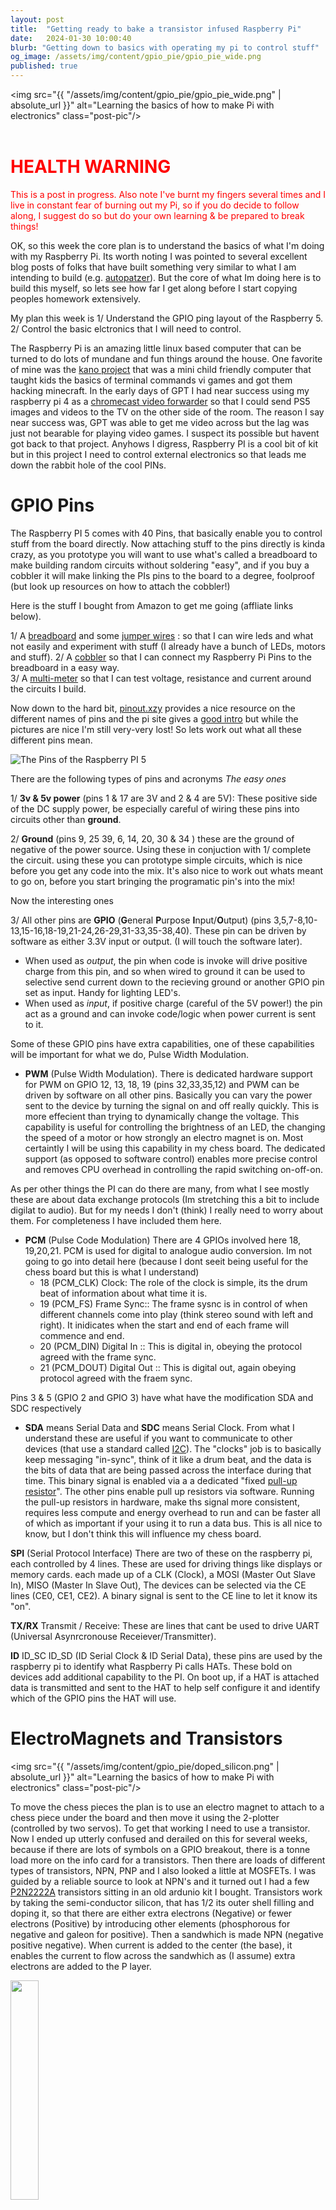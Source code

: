 ```yaml
---
layout: post
title:  "Getting ready to bake a transistor infused Raspberry Pi"
date:   2024-01-30 10:00:40
blurb: "Getting down to basics with operating my pi to control stuff"
og_image: /assets/img/content/gpio_pie/gpio_pie_wide.png
published: true
---
```


<img src="{{ "/assets/img/content/gpio_pie/gpio_pie_wide.png" | absolute_url }}" alt="Learning the basics of how to make Pi with electronics" class="post-pic"/>
<br />
<br />

<h1 style="color:red">  HEALTH WARNING </h1>
<span style="color:red"> This is a post in progress. Also note I've burnt my fingers several times and I live in constant fear of burning out my Pi, so if you do decide to follow along, I suggest do so but do your own learning & be prepared to break things! </span>


OK, so this week the core plan is to understand the basics of what I'm doing with my Raspberry Pi. Its worth noting I was pointed to several excellent blog posts of folks that have built something very similar to what I am intending to build (e.g. [autopatzer](https://github.com/jes/autopatzer)). But the core of what Im doing here is to build this myself, so lets see how far I get along before I start copying peoples homework extensively. 

My plan this week is
1/ Understand the GPIO ping layout of the Raspberry 5. 
2/ Control the basic elctronics that I will need to control. 

The Raspberry Pi is an amazing little linux based computer that can be turned to do lots of mundane and fun things around the house. One favorite of mine was the [kano project](https://amzn.to/3HFn6Hp) that was a mini child friendly computer that taught kids the basics of terminal commands vi games and got them hacking minecraft. In the early days of GPT I had near success using my raspberry pi 4 as a [chromecast video forwarder](https://github.com/atbrew/chrome-throw) so that I could send PS5 images and videos to the TV on the other side of the room. The reason I say near success was, GPT was able to get me video across but the lag was just not bearable for playing video games. I suspect its possible but havent got back to that project. Anyhows I digress, Raspberry PI is a cool bit of kit but in this project I need to control external electronics so that leads me down the rabbit hole of the cool PINs.  

# GPIO Pins 
The Raspberry PI 5 comes with 40 Pins, that basically enable you to control stuff from the board directly. Now attaching stuff to the pins directly is kinda crazy, as you prototype you will want to use what's called a breadboard to make building random circuits without soldering "easy", and if you buy a cobbler it will make linking the PIs pins to the board to a degree, foolproof (but look up resources on how to attach the cobbler!) 

Here is the stuff I bought from Amazon to get me going (affliate links below). 

1/ A [breadboard](https://amzn.to/3HEGsfZ) and some [jumper wires](https://amzn.to/4bmOZSc)  : so that I can wire leds and what not easily and experiment with stuff (I already have a bunch of LEDs, motors and stuff). 
2/ A [cobbler](https://amzn.to/42khDPY) so that I can connect my Raspberry Pi Pins to the breadboard in a easy way.  
3/ A [multi-meter](https://amzn.to/4bml3Wg) so that I can test voltage, resistance and current around the circuits I build. 

Now down to the hard bit, [pinout.xzy](http://pinout.xyz) provides a nice resource on the different names of pins and the pi site gives a [good intro](https://www.raspberrypi.com/documentation/computers/raspberry-pi.html) but while the pictures are nice I'm still very-very lost! So lets work out what all these different pins mean. 

![The Pins of the Raspberry PI 5](https://www.raspberrypi.com/documentation/computers/images/GPIO-Pinout-Diagram-2.png)

There are the following types of pins and acronyms
_The easy ones_

1/ **3v & 5v power** (pins 1 & 17 are 3V and 2 & 4 are 5V): These positive side of the DC supply power, be especially careful of wiring these pins into circuits other than **ground**.

2/ **Ground** (pins 9, 25 39, 6, 14, 20, 30 & 34 ) these are the ground of negative of the power source. Using these in conjuction with 1/ complete the circuit. 
using these you can prototype simple circuits, which is nice before you get any code into the mix. It's also nice to work out whats meant to go on, before you start bringing the programatic pin's into the mix! 

Now the interesting ones

3/ All other pins are **GPIO** (**G**eneral **P**urpose **I**nput/**O**utput) (pins 3,5,7-8,10-13,15-16,18-19,21-24,26-29,31-33,35-38,40). These pin can be driven by software as either 3.3V input or output. (I will touch the software later). 
   - When used as *output*, the pin when code is invoke will drive positive charge from this pin, and so when wired to ground it can be used to selective send current down to the recieving ground or another GPIO pin set as input. Handy for lighting LED's. 
   - When used as *input*, if positive charge (careful of the 5V power!) the pin act as a ground and can invoke code/logic when power current is sent to it. 

Some of these GPIO pins have extra capabilities, one of these capabilities will be important for what we do, Pulse Width Modulation. 


- **PWM** (Pulse Width Modulation). There is dedicated hardware support for PWM on GPIO 12, 13, 18, 19 (pins 32,33,35,12) and PWM can be driven by software on all other pins. Basically you can vary the power sent to the device by turning the signal on and off really quickly. This is more effecient than trying to dynamically change the voltage.  This capability is useful for controlling the brightness of an LED, the changing the speed of a motor or how strongly an electro magnet is on. Most certaintly I will be using this capability in my chess board. The dedicated support (as opposed to software control) enables more precise control and removes CPU overhead in controlling the rapid switching on-off-on. 

As per other things the PI can do there are many, from what I see mostly these are about data exchange protocols (Im stretching this a bit to include digilat to audio). But for my needs I don't (think) I really need to worry about them. For completeness I have included them here.

- **PCM** (Pulse Code Modulation) There are 4 GPIOs involved here 18, 19,20,21. PCM is used for digital to analogue audio conversion. Im not going to go into detail here (because I dont seeit being useful for the chess board but this is what I understand)    
  - 18 (PCM_CLK) Clock: The role of the clock is simple, its the drum beat of information about what time it is.
  - 19 (PCM_FS)  Frame Sync:: The frame sysnc is in control of when different channels come into play (think stereo sound with left and right). It inidicates when the start and end of each frame will commence and end.
  - 20 (PCM_DIN) Digital In :: This is digital in, obeying the protocol agreed with the frame sync. 
  - 21 (PCM_DOUT) Digital Out :: This is digital out, again obeying protocol agreed with the fraem sync. 

Pins 3 & 5 (GPIO 2 and GPIO 3) have what have the modification SDA and SDC respectively 
- **SDA** means Serial Data and **SDC** means Serial Clock. From what I understand these are useful if you want to communicate to other devices (that use a standard called [I2C](https://en.wikipedia.org/wiki/I%C2%B2C)). The "clocks" job is to basically keep messaging "in-sync", think of it like a drum beat, and the data is the bits of data that are being passed across the interface during that time. This binary signal is enabled via a a dedicated "fixed [pull-up resistor](https://eepower.com/resistor-guide/resistor-applications/pull-up-resistor-pull-down-resistor/)". The other pins enable pull up resistors via software. Running the pull-up resistors in hardware, make ths signal more consistent, requires less compute and energy overhead to run and can be faster all of which as important if your using it to run a data bus. This is all nice to know, but I don't think this will influence my chess board.  


**SPI** (Serial Protocol Interface) There are two of these on the raspberry pi, each controlled by 4 lines. These are used for driving things like displays or memory cards. each made up of a CLK (Clock), a MOSI (Master Out Slave In), MISO (Master In Slave Out), The devices can be selected via the CE lines (CE0, CE1, CE2). A binary signal is sent to the CE line to let it know its "on".   

**TX/RX** Transmit / Receive: These are lines that cant be used to drive UART (Universal Asynrcronouse Receiever/Transmitter). 

**ID** ID_SC ID_SD (ID Serial Clock & ID Serial Data), these pins are used by the raspberry pi to identify what Raspberry Pi calls HATs. These bold on devices add additional capability to the PI. On boot up, if a HAT is attached data is transmitted and sent to the HAT to help self configure it and identify which of the GPIO pins the HAT will use. 

# ElectroMagnets and Transistors  

<img src="{{ "/assets/img/content/gpio_pie/doped_silicon.png" | absolute_url }}" alt="Learning the basics of how to make Pi with electronics" class="post-pic"/>

To move the chess pieces the plan is to use an electro magnet to attach to a chess piece under the board and then move it using the 2-plotter (controlled by two servos). To get that working I need to use a transistor. Now I ended up utterly confused and derailed on this for several weeks, because if there are lots of symbols on a GPIO breakout, there is a tonne load more on the info card for a transistors. Then there are loads of different types of transistors, NPN, PNP and I also looked a little at MOSFETs. I was guided by a reliable source to look at NPN's and it turned out I had a few [P2N2222A](https://www.onsemi.com/pdf/datasheet/p2n2222a-d.pdf) transistors sitting in an old ardunio kit I bought. Transistors work by taking the semi-conductor silicon, that has 1/2 its outer shell filling and doping it, so that there are either extra electrons (Negative) or fewer electrons (Positive) by introducing other elements (phosphorous for negative and galeon for positive). Then a sandwhich is made NPN (negative positive negative). When current is added to the center (the base), it enables the current to flow across the sandwhich as (I assume) extra electrons are added to the P layer. 


<img src="/assets/img/content/gpio_pie/npn.png" width="30%">


Now, given I'd decided to use and NPN transistor. The idea is the main load (my electro magnet) power on the 5v line of my Pi would be turned on and off by the GPIO pins which run 3.3v. The load is connected before the *collector* of the NPN and the *emmitter* of the NPN is wired to ground. The challenge is how much voltage and current to send to the *base* pin?.   

The circuit I am building towards looks like this. 

<img src="/assets/img/content/gpio_pie/magnet_circuit.png" width="100%">

To work out the $R_B$ and $I_C$ I was helped by this [nice video](https://www.youtube.com/watch?v=8wOHUaxqpbc&t=631s). In particular the following steps. 

1. Wire the 5V circuit without the transistor,and using a multi-meter identify the current that the load (the electro-magnet $R_C$ ) is drawing. I found this to be 0.33 Amps (lower than the 0.4 Amps I needed (see learnings below).
2. Now the current that is needed on the *base* $I_B$ needs to be a multiple known as the current gain, $ \beta $. This can be found on the data sheet of your transistor, mine was [P2N2222A](https://www.onsemi.com/pdf/datasheet/p2n2222a-d.pdf). This was confusing, as many values are given, but I settled on a $ \beta $ of ~60. This leads to a $I_B$ of *~0.0055 Amps (5.5 mA)*. 
3. Now back to the data-sheet, the *base* needs driven by a *small* amount of voltage. Too high and your transistor will get hot (I burnt my finger!), and if is far to high it will break down. I see on the data sheet that the base saturation voltage is between 0.6V and 1.2V, I chose 0.7V
4. So now a bit of Ohms law ( $ V = I * R $ ), to work out the resistor value to get the correct draw of current. $ R_{base} = (3.3 - 0.7) volts / 0.0055 amps $, leading to a resistor of $ ~450 \Omega $

**Learnings**

1. _Current is shared_
After a bit of mishap wiring, I observed when the transistor was on I was drawing slightly less than the 0.33 Amps previously. This is because, current available from the Pi 5 (~0.33 Amps) is shared across all the pins. So the current from the base, reduced the amount of current available over the transistor. 

2. _I need more &#128170;_
I will need an external power supply to provide enough 0.4 Amps current to the electro-magnet. After trying the strength of the 10kg electro magnet though the perpex chess board top  (using 0.33 Amps) I've decided  I need to beef up to a 25 kg magnet. Both these are now in the post to me ([25 kg electro magnet](https://thepihut.com/products/5v-electromagnet-25-kg-holding-force) & [5v 20A power supply](https://amzn.to/48k6f7Z)).  

# Stepper Motors

<img src="/assets/img/content/gpio_pie/28BYJ48-Stepper-Motor-Coil-Structure.png" width="50%">

Stepper motors allow for precise control of rotation, and so provide a precision way to move rails in one direction or another. I happen to have a stepper motor from my old ardunion kit, its a [28BYJ-48 - 5V Stepper Motor](https://components101.com/motors/28byj-48-stepper-motor) It also came with a driver. I also purchased a couple of additional stepper motors and drivers [CX28BYJ48-08](https://lastminuteengineers.com/28byj48-stepper-motor-arduino-tutorial/?utm_content=cmp-true). Similar to transistors it's pretty cool how these work. 



28BYJ-48 engine (with gear)
- torque at the gearbox output: 0.3 kg * cm (0.03 Nm)
- gear ratio: 64: 1
- rated voltage: 5V
- current consumption per coil: 100 mA
- coil resistance: 50Ω
- pins: five wires
- shaft diameter: 5mm with cuts
- weight: 35g
- distance between mounting holes: 35mm
- dimensions: ϕ28 x 19mm (without shaft)
- cable length: approx. 24 cm

The 28BYJ-48 has two coils, each of which has a center tap. These two center taps are connected internally and brought out as the 5th wire (red wire).

- 15 rotations per minute.
- Torque :: 34.3 mN.m

######

### Bits to buy

## Hall Effect Transistor (A1120EUA-T)
[Hall Effect Transistor 3.3v](https://www.raspberrypi-spy.co.uk/2015/09/how-to-use-a-hall-effect-sensor-with-the-raspberry-pi/)
Buy from [here](https://www.digikey.co.uk/en/products/detail/allegro-microsystems/A1120EUA-T/2138527)
